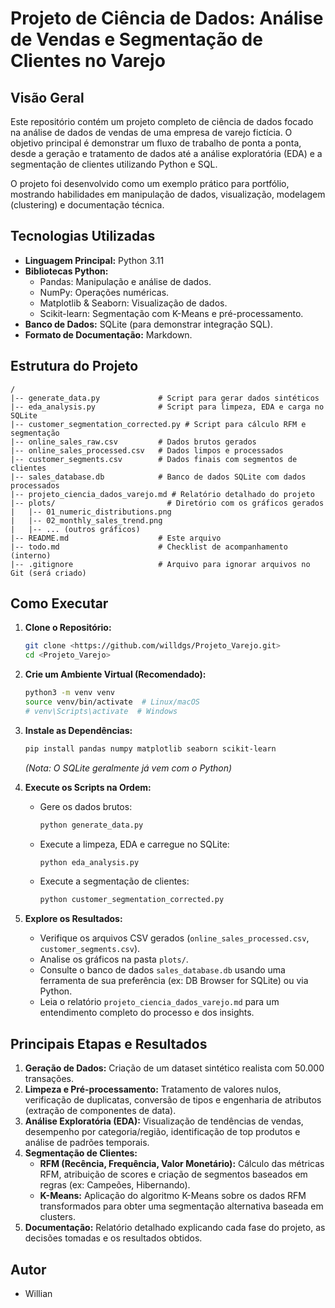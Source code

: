 # Projeto de Ciência de Dados: Análise de Vendas e Segmentação de Clientes no Varejo

## Visão Geral

Este repositório contém um projeto completo de ciência de dados focado na análise de dados de vendas de uma empresa de varejo fictícia. O objetivo principal é demonstrar um fluxo de trabalho de ponta a ponta, desde a geração e tratamento de dados até a análise exploratória (EDA) e a segmentação de clientes utilizando Python e SQL.

O projeto foi desenvolvido como um exemplo prático para portfólio, mostrando habilidades em manipulação de dados, visualização, modelagem (clustering) e documentação técnica.

## Tecnologias Utilizadas

*   **Linguagem Principal:** Python 3.11
*   **Bibliotecas Python:**
    *   Pandas: Manipulação e análise de dados.
    *   NumPy: Operações numéricas.
    *   Matplotlib & Seaborn: Visualização de dados.
    *   Scikit-learn: Segmentação com K-Means e pré-processamento.
*   **Banco de Dados:** SQLite (para demonstrar integração SQL).
*   **Formato de Documentação:** Markdown.

## Estrutura do Projeto

```
/
|-- generate_data.py             # Script para gerar dados sintéticos
|-- eda_analysis.py              # Script para limpeza, EDA e carga no SQLite
|-- customer_segmentation_corrected.py # Script para cálculo RFM e segmentação
|-- online_sales_raw.csv         # Dados brutos gerados
|-- online_sales_processed.csv   # Dados limpos e processados
|-- customer_segments.csv        # Dados finais com segmentos de clientes
|-- sales_database.db            # Banco de dados SQLite com dados processados
|-- projeto_ciencia_dados_varejo.md # Relatório detalhado do projeto
|-- plots/                         # Diretório com os gráficos gerados
|   |-- 01_numeric_distributions.png
|   |-- 02_monthly_sales_trend.png
|   |-- ... (outros gráficos)
|-- README.md                    # Este arquivo
|-- todo.md                      # Checklist de acompanhamento (interno)
|-- .gitignore                   # Arquivo para ignorar arquivos no Git (será criado)
```

## Como Executar

1.  **Clone o Repositório:**
    ```bash
    git clone <https://github.com/willdgs/Projeto_Varejo.git>
    cd <Projeto_Varejo>
    ```
2.  **Crie um Ambiente Virtual (Recomendado):**
    ```bash
    python3 -m venv venv
    source venv/bin/activate  # Linux/macOS
    # venv\Scripts\activate  # Windows
    ```
3.  **Instale as Dependências:**
    ```bash
    pip install pandas numpy matplotlib seaborn scikit-learn
    ```
    *(Nota: O SQLite geralmente já vem com o Python)*

4.  **Execute os Scripts na Ordem:**
    *   Gere os dados brutos:
        ```bash
        python generate_data.py
        ```
    *   Execute a limpeza, EDA e carregue no SQLite:
        ```bash
        python eda_analysis.py
        ```
    *   Execute a segmentação de clientes:
        ```bash
        python customer_segmentation_corrected.py
        ```

5.  **Explore os Resultados:**
    *   Verifique os arquivos CSV gerados (`online_sales_processed.csv`, `customer_segments.csv`).
    *   Analise os gráficos na pasta `plots/`.
    *   Consulte o banco de dados `sales_database.db` usando uma ferramenta de sua preferência (ex: DB Browser for SQLite) ou via Python.
    *   Leia o relatório `projeto_ciencia_dados_varejo.md` para um entendimento completo do processo e dos insights.

## Principais Etapas e Resultados

1.  **Geração de Dados:** Criação de um dataset sintético realista com 50.000 transações.
2.  **Limpeza e Pré-processamento:** Tratamento de valores nulos, verificação de duplicatas, conversão de tipos e engenharia de atributos (extração de componentes de data).
3.  **Análise Exploratória (EDA):** Visualização de tendências de vendas, desempenho por categoria/região, identificação de top produtos e análise de padrões temporais.
4.  **Segmentação de Clientes:**
    *   **RFM (Recência, Frequência, Valor Monetário):** Cálculo das métricas RFM, atribuição de scores e criação de segmentos baseados em regras (ex: Campeões, Hibernando).
    *   **K-Means:** Aplicação do algoritmo K-Means sobre os dados RFM transformados para obter uma segmentação alternativa baseada em clusters.
5.  **Documentação:** Relatório detalhado explicando cada fase do projeto, as decisões tomadas e os resultados obtidos.

## Autor

*   Willian



